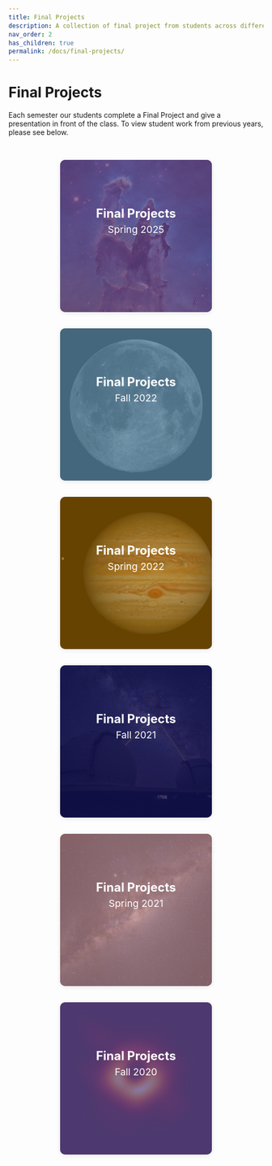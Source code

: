 ```yaml
---
title: Final Projects
description: A collection of final project from students across different semesters of the Python DeCal. 
nav_order: 2
has_children: true
permalink: /docs/final-projects/
---
```


# Final Projects

Each semester our students complete a Final Project and give a presentation in front of the class. To view student work from previous years, please see below.

<style>
  .tiles {
    display: grid;
    grid-template-columns: repeat(auto-fit, minmax(300px, 1fr));
    gap: 2rem;
    padding: 2rem;
    justify-items: center;
  }

  .tile {
    position: relative;
    width: 100%;
    max-width: 300px;
    height: 300px;
    border-radius: 10px;
    overflow: hidden;
    cursor: pointer;
    transition: all 0.3s ease;
    box-shadow: 0 2px 8px rgba(0,0,0,0.1);
  }

  .tile:hover {
    max-width: 320px;
    height: 320px;
    box-shadow: 0 6px 20px rgba(0,0,0,0.2);
  }

  .tile img {
    width: 100%;
    height: 100%;
    object-fit: cover;
    transition: filter 0.3s ease;
    filter: brightness(50%);
  }

  .tile:hover img {
    filter: brightness(100%);
  }

  .overlay {
    position: absolute;
    inset: 0;
    transition: opacity 0.3s ease;
    z-index: 1;
  }

  .tile:hover .overlay {
    opacity: 0;
  }

  .overlay-pink {
    background-color: rgba(255, 192, 203, 0.5); /* pink */
  }

  .overlay-blue {
    background-color: rgba(135, 206, 250, 0.5); /* cosmic blue */
  }

  .overlay-purple {
    background-color: rgba(147, 112, 219, 0.5); /* nebula purple */
  }

  .overlay-orange {
    background-color: rgba(255, 165, 0, 0.4); /* solar orange */
  }

  .overlay-galaxy {
    background-color: rgba(25, 25, 112, 0.6); /* deep space */
  }

  .text {
    position: absolute;
    inset: 0;
    color: white;
    z-index: 2;
    display: flex;
    flex-direction: column;
    align-items: center;
    justify-content: center;
    padding: 1rem;
    text-align: center;
  }

  .title {
    font-size: 1.5rem;
    font-weight: bold;
    line-height: 1.2;
  }

  .year {
    font-size: 1.2rem;
    margin-top: 0.25rem;
  }

  .description {
    opacity: 0;
    transition: opacity 0.3s ease 0.1s;
    font-size: 1rem;
    margin-top: 1.2rem;
    max-width: 85%;
  }

  .tile:hover .description {
    opacity: 1;
  }

  a.tile {
    text-decoration: none;
    color: inherit;
  }

  @media (max-width: 700px) {
    .tile:hover {
      max-width: 100%;
      height: 320px;
    }
  }
</style>

<section class="tiles">

  <a href="/docs/final-projects/spring-2025" class="tile">
    <img src="/assets/images/creation.png" alt="Pillars of Creation">
    <div class="overlay overlay-purple"></div>
    <div class="text">
      <div class="title">Final Projects</div>
      <div class="year">Spring 2025</div>
      <div class="description">Take a look at our most recent spring showcase.</div>
    </div>
  </a>

  <a href="/docs/final-projects/fall-2022" class="tile">
    <img src="/assets/images/moon.jpg" alt="Moon">
    <div class="overlay overlay-blue"></div>
    <div class="text">
      <div class="title">Final Projects</div>
      <div class="year">Fall 2022</div>
      <div class="description">Check out the Fall 2022 gallery of work.</div>
    </div>
  </a>

  <a href="/docs/final-projects/spring-2022" class="tile">
    <img src="/assets/images/jupiter.jpg" alt="Jupiter">
    <div class="overlay overlay-orange"></div>
    <div class="text">
      <div class="title">Final Projects</div>
      <div class="year">Spring 2022</div>
      <div class="description">Check out the Spring 2022 gallery of work.</div>
    </div>
  </a>

  <a href="/docs/final-projects/fall-2021" class="tile">
    <img src="/assets/images/keck.jpg" alt="Keck Observatory">
    <div class="overlay overlay-galaxy"></div>
    <div class="text">
      <div class="title">Final Projects</div>
      <div class="year">Fall 2021</div>
      <div class="description">Check out the Fall 2021 gallery of work.</div>
    </div>
  </a>

  <a href="/docs/final-projects/spring-2021" class="tile">
    <img src="/assets/images/milky.jpeg" alt="Milky Way">
    <div class="overlay overlay-pink"></div>
    <div class="text">
      <div class="title">Final Projects</div>
      <div class="year">Spring 2021</div>
      <div class="description">Check out the Spring 2021 gallery of work.</div>
    </div>
  </a>

  <a href="/docs/final-projects/fall-2020" class="tile">
    <img src="/assets/images/bh.jpg" alt="Black Hole">
    <div class="overlay overlay-purple"></div>
    <div class="text">
      <div class="title">Final Projects</div>
      <div class="year">Fall 2020</div>
      <div class="description">Check out the Fall 2020 gallery of work.</div>
    </div>
  </a>

</section>
